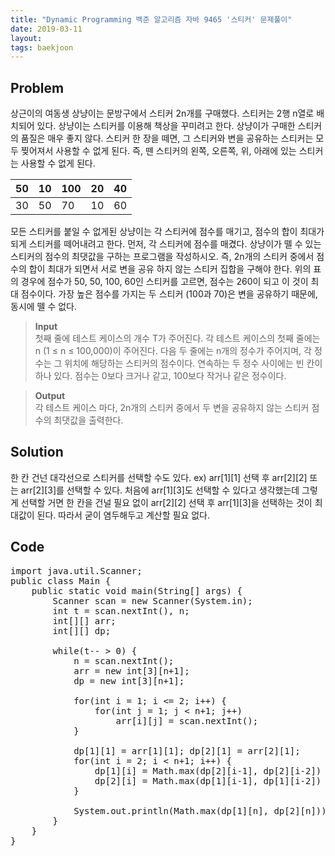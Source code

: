 ```yaml
---
title: "Dynamic Programming 백준 알고리즘 자바 9465 '스티커' 문제풀이"
date: 2019-03-11
layout:
tags: baekjoon
---
```


## Problem
상근이의 여동생 상냥이는 문방구에서 스티커 2n개를 구매했다. 스티커는 2행 n열로 배치되어 있다. 상냥이는 스티커를 이용해 책상을 꾸미려고 한다.
상냥이가 구매한 스티커의 품질은 매우 좋지 않다. 스티커 한 장을 떼면, 그 스티커와 변을 공유하는 스티커는 모두 찢어져서 사용할 수 없게 된다. 즉, 뗀 스티커의 왼쪽, 오른쪽, 위, 아래에 있는 스티커는 사용할 수 없게 된다.

| 50 | 10 | 100 | 20 | 40 |
|----|----|-----|----|----|
| 30 | 50 | 70  | 10 | 60 |

모든 스티커를 붙일 수 없게된 상냥이는 각 스티커에 점수를 매기고, 점수의 합이 최대가 되게 스티커를 떼어내려고 한다. 먼저, 각 스티커에 점수를 매겼다. 상냥이가 뗄 수 있는 스티커의 점수의 최댓값을 구하는 프로그램을 작성하시오. 즉, 2n개의 스티커 중에서 점수의 합이 최대가 되면서 서로 변을 공유 하지 않는 스티커 집합을 구해야 한다.
위의 표의 경우에 점수가 50, 50, 100, 60인 스티커를 고르면, 점수는 260이 되고 이 것이 최대 점수이다. 가장 높은 점수를 가지는 두 스티커 (100과 70)은 변을 공유하기 때문에, 동시에 뗄 수 없다.

> <b>Input</b><br>
첫째 줄에 테스트 케이스의 개수 T가 주어진다. 각 테스트 케이스의 첫째 줄에는 n (1 ≤ n ≤ 100,000)이 주어진다. 다음 두 줄에는 n개의 정수가 주어지며, 각 정수는 그 위치에 해당하는 스티커의 점수이다. 연속하는 두 정수 사이에는 빈 칸이 하나 있다. 점수는 0보다 크거나 같고, 100보다 작거나 같은 정수이다. 

> <b>Output</b><br>
각 테스트 케이스 마다, 2n개의 스티커 중에서 두 변을 공유하지 않는 스티커 점수의 최댓값을 출력한다.


## Solution
한 칸 건넌 대각선으로 스티커를 선택할 수도 있다. ex) arr[1][1] 선택 후 arr[2][2] 또는 arr[2][3]를 선택할 수 있다.
처음에 arr[1][3]도 선택할 수 있다고 생각했는데 그렇게 선택할 거면 한 칸을 건널 필요 없이 arr[2][2] 선택 후 arr[1][3]을 선택하는 것이 최대값이 된다.
따라서 굳이 염두해두고 계산할 필요 없다.


## Code
<pre>
import java.util.Scanner;
public class Main {
	public static void main(String[] args) {
		Scanner scan = new Scanner(System.in);
		int t = scan.nextInt(), n;
		int[][] arr;
		int[][] dp;
		
		while(t-- > 0) {
			n = scan.nextInt();
			arr = new int[3][n+1];
			dp = new int[3][n+1];
			
			for(int i = 1; i <= 2; i++) {
				for(int j = 1; j < n+1; j++)
					arr[i][j] = scan.nextInt();
			}
			
			dp[1][1] = arr[1][1]; dp[2][1] = arr[2][1];
			for(int i = 2; i < n+1; i++) {
				dp[1][i] = Math.max(dp[2][i-1], dp[2][i-2]) + arr[1][i];
				dp[2][i] = Math.max(dp[1][i-1], dp[1][i-2]) + arr[2][i];
			}
			
			System.out.println(Math.max(dp[1][n], dp[2][n]));
		}
	}
}
